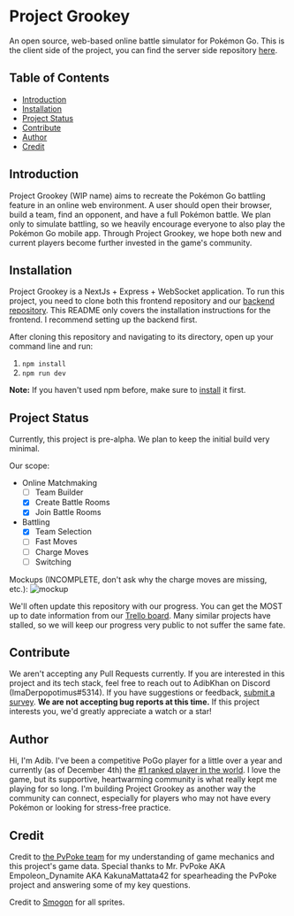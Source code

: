 # Project Grookey
An open source, web-based online battle simulator for Pokémon Go. This is the client side of the project, you can find the server side repository [here](https://github.com/DeveloperKhan/pogo-web-backend).

## Table of Contents
  * [Introduction](#introduction)
  * [Installation](#installation)
  * [Project Status](#project-status)
  * [Contribute](#contribute)
  * [Author](#author)
  * [Credit](#credit)

## Introduction
Project Grookey (WIP name) aims to recreate the Pokémon Go battling feature in an online web environment. A user should open their browser, build a team, find an opponent, and have a full Pokémon battle. We plan only to simulate battling, so we heavily encourage everyone to also play the Pokémon Go mobile app. Through Project Grookey, we hope both new and current players become further invested in the game's community.

## Installation
Project Grookey is a NextJs + Express + WebSocket application. To run this project, you need to clone both this frontend repository and our [backend repository](https://github.com/DeveloperKhan/pogo-web-backend). This README only covers the installation instructions for the frontend. I recommend setting up the backend first.

After cloning this repository and navigating to its directory, open up your command line and run:
1. ```npm install```
2. ```npm run dev```

<b>Note:</b> If you haven't used npm before, make sure to [install](https://www.npmjs.com/get-npm) it first.

## Project Status
Currently, this project is pre-alpha. We plan to keep the initial build very minimal.

Our scope:
- Online Matchmaking
  - [ ] Team Builder
  - [x] Create Battle Rooms
  - [x] Join Battle Rooms
- Battling
  - [x] Team Selection
  - [ ] Fast Moves
  - [ ] Charge Moves
  - [ ] Switching
  
Mockups (INCOMPLETE, don't ask why the charge moves are missing, etc.):
![mockup](https://i.ibb.co/t8SnHrw/Screen-Shot-2020-12-04-at-2-53-38-PM.png)
 
We'll often update this repository with our progress. You can get the MOST up to date information from our [Trello board](https://trello.com/b/MTKTjFOA/pogo). Many similar projects have stalled, so we will keep our progress very public to not suffer the same fate.

## Contribute
We aren't accepting any Pull Requests currently. If you are interested in this project and its tech stack, feel free to reach out to AdibKhan on Discord (ImaDerpopotimus#5314). If you have suggestions or feedback, [submit a survey](https://adibkhan127863.typeform.com/to/Ef2OER1h). <b>We are not accepting bug reports at this time.</b> If this project interests you, we'd greatly appreciate a watch or a star!

## Author
Hi, I'm Adib. I've been a competitive PoGo player for a little over a year and currently (as of December 4th) the [#1 ranked player in the world](https://ibb.co/Tq2mG2N). I love the game, but its supportive, heartwarming community is what really kept me playing for so long. I'm building Project Grookey as another way the community can connect, especially for players who may not have every Pokémon or looking for stress-free practice.

## Credit
Credit to [the PvPoke team](https://github.com/pvpoke/pvpoke) for my understanding of game mechanics and this project's game data. Special thanks to Mr. PvPoke AKA Empoleon_Dynamite AKA KakunaMattata42 for spearheading the PvPoke project and answering some of my key questions.

Credit to [Smogon](https://github.com/smogon/sprites) for all sprites.
